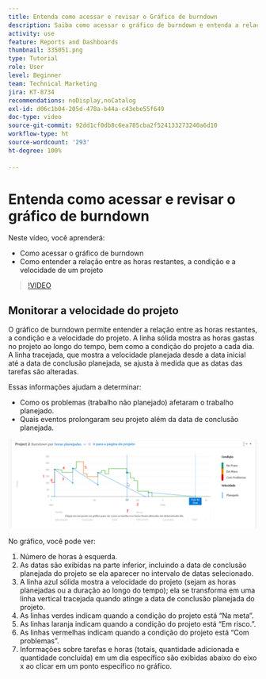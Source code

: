 ```yaml
---
title: Entenda como acessar e revisar o Gráfico de burndown
description: Saiba como acessar o gráfico de burndown e entenda a relação entre horas restantes, condição do projeto e velocidade do projeto na [!UICONTROL Analítica aprimorada].
activity: use
feature: Reports and Dashboards
thumbnail: 335051.png
type: Tutorial
role: User
level: Beginner
team: Technical Marketing
jira: KT-8734
recommendations: noDisplay,noCatalog
exl-id: d06c1b04-205d-478a-b44a-c43ebe55f649
doc-type: video
source-git-commit: 92dd1cf0db8c6ea785cba2f524133273240a6d10
workflow-type: ht
source-wordcount: '293'
ht-degree: 100%

---
```


# Entenda como acessar e revisar o gráfico de burndown

Neste vídeo, você aprenderá:

* Como acessar o gráfico de burndown
* Como entender a relação entre as horas restantes, a condição e a velocidade de um projeto

>[!VIDEO](https://video.tv.adobe.com/v/335051/?quality=12&learn=on)

## Monitorar a velocidade do projeto

O gráfico de burndown permite entender a relação entre as horas restantes, a condição e a velocidade do projeto. A linha sólida mostra as horas gastas no projeto ao longo do tempo, bem como a condição do projeto a cada dia. A linha tracejada, que mostra a velocidade planejada desde a data inicial até a data de conclusão planejada, se ajusta à medida que as datas das tarefas são alteradas.

Essas informações ajudam a determinar:

* Como os problemas (trabalho não planejado) afetaram o trabalho planejado.
* Quais eventos prolongaram seu projeto além da data de conclusão planejada.

![Uma imagem mostrando um gráfico de burndown com números nas áreas descritas nos marcadores abaixo](assets/section-2-9.png)

No gráfico, você pode ver:

1. Número de horas à esquerda.
1. As datas são exibidas na parte inferior, incluindo a data de conclusão planejada do projeto se ela aparecer no intervalo de datas selecionado.
1. A linha azul sólida mostra a velocidade do projeto (sejam as horas planejadas ou a duração ao longo do tempo); ela se transforma em uma linha vertical tracejada quando atinge a data de conclusão planejada do projeto.
1. As linhas verdes indicam quando a condição do projeto está “Na meta”.
1. As linhas laranja indicam quando a condição do projeto está “Em risco.”.
1. As linhas vermelhas indicam quando a condição do projeto está “Com problemas”.
1. Informações sobre tarefas e horas (totais, quantidade adicionada e quantidade concluída) em um dia específico são exibidas abaixo do eixo x ao clicar em um ponto específico no gráfico.
